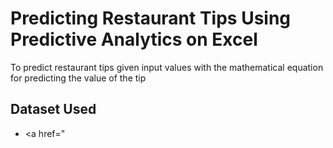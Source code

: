 # Predicting Restaurant Tips Using Predictive Analytics on Excel
To predict restaurant tips given input values with the mathematical equation for predicting the value of the tip

## Dataset Used
- <a href="
